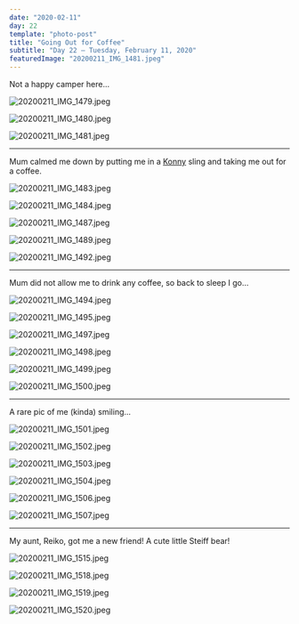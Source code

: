 ```yaml
---
date: "2020-02-11"
day: 22
template: "photo-post"
title: "Going Out for Coffee"
subtitle: "Day 22 – Tuesday, February 11, 2020"
featuredImage: "20200211_IMG_1481.jpeg"
---
```


Not a happy camper here...

![20200211_IMG_1479.jpeg](20200211_IMG_1479.jpeg)

![20200211_IMG_1480.jpeg](20200211_IMG_1480.jpeg)

![20200211_IMG_1481.jpeg](20200211_IMG_1481.jpeg)

<hr />

Mum calmed me down by putting me in a <a href="https://konnybaby.com/">Konny</a> sling and taking me out for a coffee.

![20200211_IMG_1483.jpeg](20200211_IMG_1483.jpeg)

![20200211_IMG_1484.jpeg](20200211_IMG_1484.jpeg)

![20200211_IMG_1487.jpeg](20200211_IMG_1487.jpeg)

![20200211_IMG_1489.jpeg](20200211_IMG_1489.jpeg)

![20200211_IMG_1492.jpeg](20200211_IMG_1492.jpeg)

<hr />

Mum did not allow me to drink any coffee, so back to sleep I go...

![20200211_IMG_1494.jpeg](20200211_IMG_1494.jpeg)

![20200211_IMG_1495.jpeg](20200211_IMG_1495.jpeg)

![20200211_IMG_1497.jpeg](20200211_IMG_1497.jpeg)

![20200211_IMG_1498.jpeg](20200211_IMG_1498.jpeg)

![20200211_IMG_1499.jpeg](20200211_IMG_1499.jpeg)

![20200211_IMG_1500.jpeg](20200211_IMG_1500.jpeg)

<hr />

A rare pic of me (kinda) smiling...

![20200211_IMG_1501.jpeg](20200211_IMG_1501.jpeg)

![20200211_IMG_1502.jpeg](20200211_IMG_1502.jpeg)

![20200211_IMG_1503.jpeg](20200211_IMG_1503.jpeg)

![20200211_IMG_1504.jpeg](20200211_IMG_1504.jpeg)

![20200211_IMG_1506.jpeg](20200211_IMG_1506.jpeg)

![20200211_IMG_1507.jpeg](20200211_IMG_1507.jpeg)

<hr />

My aunt, Reiko, got me a new friend! A cute little Steiff bear!

![20200211_IMG_1515.jpeg](20200211_IMG_1515.jpeg)

![20200211_IMG_1518.jpeg](20200211_IMG_1518.jpeg)

![20200211_IMG_1519.jpeg](20200211_IMG_1519.jpeg)

![20200211_IMG_1520.jpeg](20200211_IMG_1520.jpeg)
